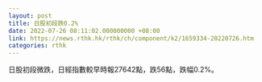 ```yaml
---
layout: post
title: 日股初段跌0.2%
date: 2022-07-26 08:11:02.000000000 +08:00
link: https://news.rthk.hk/rthk/ch/component/k2/1659334-20220726.htm
categories: rthk
---
```


日股初段微跌，日經指數較早時報27642點，跌56點，跌幅0.2%。
